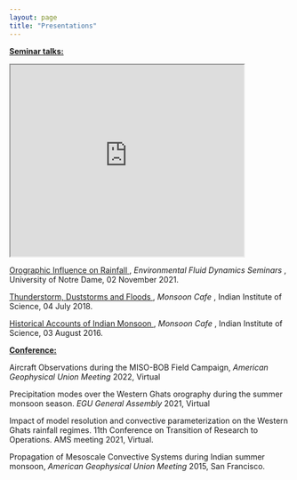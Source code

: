 ```yaml
---
layout: page
title: "Presentations"
---
```

<b> <ins> Seminar talks: </ins> </b> <br>

<body>

<iframe width="420" height="345" src="https://www.youtube.com/embed/wWUBCKP3_20"
">
</iframe>

</body> <br>

<a href="https://docs.google.com/presentation/d/1xtDEJ1lfIJjBicCxwVtyeOwv7wg5LKYLqKppTk--7kE/edit?usp=share_link"> Orographic Influence on Rainfall </a>, <em> Environmental Fluid Dynamics Seminars </em>, University of Notre Dame, 02 November 2021. <br>

<a href="https://drive.google.com/file/d/15louF90xFp7y8SzXI5eHDZZj6C2kbrUw/view?usp=share_link"> Thunderstorm, Duststorms and Floods </a>, <em> Monsoon Cafe </em>, Indian Institute of Science, 04 July 2018. <br>

<a href="https://drive.google.com/file/d/1IqOdajUIe4kRpcy9IaHQOqI5flv_vy0p/view?usp=share_link"> Historical Accounts of Indian Monsoon </a>, <em> Monsoon Cafe </em>, Indian Institute of Science, 03 August 2016. <br>


<b> <ins> Conference: </ins> </b> <br>

Aircraft Observations during the MISO-BOB Field Campaign, <em> American Geophysical Union Meeting </em> 2022, Virtual <br>

Precipitation modes over the Western Ghats orography during the summer monsoon season. <em> EGU General Assembly </em> 2021, Virtual <br>

Impact of model resolution and convective parameterization on the Western Ghats rainfall regimes. 11th Conference on Transition of Research to Operations. AMS meeting 2021, Virtual. <br>

Propagation of Mesoscale Convective Systems during Indian summer monsoon, <em> American Geophysical Union Meeting </em> 2015, San Francisco.  <br>

